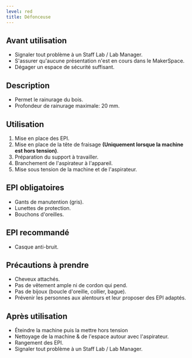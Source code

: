 ```yaml
---
level: red
title: Défonceuse
---
```


## Avant utilisation

- Signaler tout problème à un Staff Lab / Lab Manager.
- S'assurer qu'aucune présentation n'est en cours dans le MakerSpace.
- Dégager un espace de sécurité suffisant.

## Description

- Permet le rainurage du bois.
- Profondeur de rainurage maximale: 20 mm.

## Utilisation

1. Mise en place des EPI.
2. Mise en place de la tête de fraisage **(Uniquement lorsque la machine est hors tension)**.
3. Préparation du support à travailler.
4. Branchement de l'aspirateur à l'appareil.
5. Mise sous tension de la machine et de l'aspirateur.

## EPI obligatoires

- Gants de manutention (gris).
- Lunettes de protection.
- Bouchons d'oreilles.

## EPI recommandé

- Casque anti-bruit.

## Précautions à prendre

- Cheveux attachés.
- Pas de vêtement ample ni de cordon qui pend.
- Pas de bijoux (boucle d'oreille, collier, bague).
- Prévenir les personnes aux alentours et leur proposer des EPI adaptés.

## Après utilisation

- Éteindre la machine puis la mettre hors tension
- Nettoyage de la machine & de l'espace autour avec l'aspirateur.
- Rangement des EPI.
- Signaler tout problème à un Staff Lab / Lab Manager.
